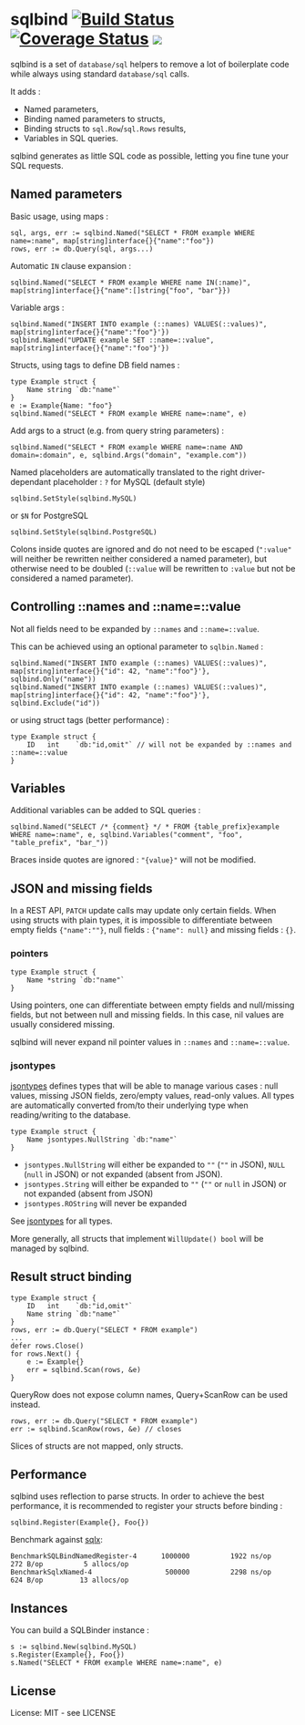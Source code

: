 # sqlbind [![Build Status](https://travis-ci.org/jfbus/sqlbind.svg)](https://travis-ci.org/jfbus/sqlbind) [![Coverage Status](https://coveralls.io/repos/jfbus/sqlbind/badge.svg?branch=master&service=github)](https://coveralls.io/github/jfbus/sqlbind?branch=master) [![](https://godoc.org/github.com/jfbus/sqlbind?status.svg)](http://godoc.org/github.com/jfbus/sqlbind)

sqlbind is a set of `database/sql` helpers to remove a lot of boilerplate code while always using standard `database/sql` calls.

It adds :

* Named parameters,
* Binding named parameters to structs,
* Binding structs to `sql.Row`/`sql.Rows` results,
* Variables in SQL queries.

sqlbind generates as little SQL code as possible, letting you fine tune your SQL requests.

## Named parameters

Basic usage, using maps :
```
sql, args, err := sqlbind.Named("SELECT * FROM example WHERE name=:name", map[string]interface{}{"name":"foo"})
rows, err := db.Query(sql, args...)
```
Automatic `IN` clause expansion :
```
sqlbind.Named("SELECT * FROM example WHERE name IN(:name)", map[string]interface{}{"name":[]string{"foo", "bar"}})
```
Variable args :
```
sqlbind.Named("INSERT INTO example (::names) VALUES(::values)", map[string]interface{}{"name":"foo"}'})
sqlbind.Named("UPDATE example SET ::name=::value", map[string]interface{}{"name":"foo"}'})
```
Structs, using tags to define DB field names :
```
type Example struct {
	Name string `db:"name"`
}
e := Example{Name: "foo"}
sqlbind.Named("SELECT * FROM example WHERE name=:name", e)
```
Add args to a struct (e.g. from query string parameters) : 
```
sqlbind.Named("SELECT * FROM example WHERE name=:name AND domain=:domain", e, sqlbind.Args("domain", "example.com"))
```

Named placeholders are automatically translated to the right driver-dependant placeholder : `?` for MySQL (default style)
```
sqlbind.SetStyle(sqlbind.MySQL)
```
or `$N` for PostgreSQL
```
sqlbind.SetStyle(sqlbind.PostgreSQL)
```

Colons inside quotes are ignored and do not need to be escaped (`":value"` will neither be rewritten neither considered a named parameter), but otherwise need to be doubled (`::value` will be rewritten to `:value` but not be considered a named parameter). 

## Controlling ::names and ::name=::value

Not all fields need to be expanded by `::names` and `::name=::value`.

This can be achieved using an optional parameter to `sqlbin.Named` :
```
sqlbind.Named("INSERT INTO example (::names) VALUES(::values)", map[string]interface{}{"id": 42, "name":"foo"}'}, sqlbind.Only("name"))
sqlbind.Named("INSERT INTO example (::names) VALUES(::values)", map[string]interface{}{"id": 42, "name":"foo"}'}, sqlbind.Exclude("id"))
```
or using struct tags (better performance) :
```
type Example struct {
	ID   int    `db:"id,omit"` // will not be expanded by ::names and ::name=::value
}
```

## Variables

Additional variables can be added to SQL queries :
```
sqlbind.Named("SELECT /* {comment} */ * FROM {table_prefix}example WHERE name=:name", e, sqlbind.Variables("comment", "foo", "table_prefix", "bar_"))
```

Braces inside quotes are ignored : `"{value}"` will not be modified.

## JSON and missing fields

In a REST API, `PATCH` update calls may update only certain fields. When using structs with plain types, it is impossible to differentiate between empty fields `{"name":""}`, null fields : `{"name": null}` and missing fields : `{}`.

### pointers

```
type Example struct {
	Name *string `db:"name"`
}
```

Using pointers, one can differentiate between empty fields and null/missing fields, but not between null and missing fields. In this case, nil values are usually considered missing.

sqlbind will never expand nil pointer values in `::names` and `::name=::value`.

### jsontypes

[jsontypes](https://github.com/jfbus/jsontypes) defines types that will be able to manage various cases : null values, missing JSON fields, zero/empty values, read-only values. All types are automatically converted from/to their underlying type when reading/writing to the database.

```
type Example struct {
	Name jsontypes.NullString `db:"name"`
}
```

* `jsontypes.NullString` will either be expanded to `""` (`""` in JSON), `NULL` (`null` in JSON) or not expanded (absent from JSON).
* `jsontypes.String` will either be expanded to `""` (`""` or `null` in JSON) or not expanded (absent from JSON)
* `jsontypes.ROString` will never be expanded

See [jsontypes](https://github.com/jfbus/jsontypes) for all types.

More generally, all structs that implement `WillUpdate() bool` will be managed by sqlbind.

## Result struct binding

```
type Example struct {
	ID   int    `db:"id,omit"`
	Name string `db:"name"`
}
rows, err := db.Query("SELECT * FROM example")
...
defer rows.Close()
for rows.Next() {
    e := Example{}
    err = sqlbind.Scan(rows, &e)
}
```
QueryRow does not expose column names, Query+ScanRow can be used instead.
```
rows, err := db.Query("SELECT * FROM example")
err := sqlbind.ScanRow(rows, &e) // closes
```

Slices of structs are not mapped, only structs.

## Performance

sqlbind uses reflection to parse structs. In order to achieve the best performance, it is recommended to register your structs before binding :
```
sqlbind.Register(Example{}, Foo{})
```

Benchmark against [sqlx](https://github.com/jmoiron/sqlx):

```
BenchmarkSQLBindNamedRegister-4  	 1000000	      1922 ns/op	     272 B/op	       5 allocs/op
BenchmarkSqlxNamed-4             	  500000	      2298 ns/op	     624 B/op	      13 allocs/op
```

## Instances

You can build a SQLBinder instance :
```
s := sqlbind.New(sqlbind.MySQL)
s.Register(Example{}, Foo{})
s.Named("SELECT * FROM example WHERE name=:name", e)
```

## License

License: MIT - see LICENSE